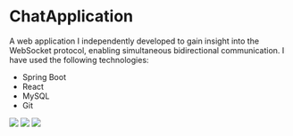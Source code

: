 # ChatApplication
A web application I independently developed to gain insight into the WebSocket protocol,
enabling simultaneous bidirectional communication. I have used the following
technologies:
<ul>
  <li>Spring Boot</li>
  <li>React</li>
  <li>MySQL</li>
  <li>Git</li>
</ul>
<div>
  <img src="https://github.com/dinobabic/ChatApplication/assets/70106587/5d645d0d-7279-4032-94a3-150c77e4c4bd">
  <img src="https://github.com/dinobabic/ChatApplication/assets/70106587/c5083e9d-6cda-401d-9695-1be50524e33b" />
  <img src="https://github.com/dinobabic/ChatApplication/assets/70106587/1646f29d-7002-4cce-ba0f-ea00d865861c" />
</div>
